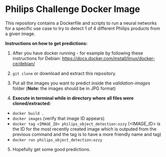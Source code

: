 # Philips Challenge Docker Image

This repository contains a Dockerfile and scripts to run a neural networks for a specific use case to try to detect 1 of 4 different Philips products from a given image.

**Instructions on how to get predictions:**

1. After you have docker running - for example by following these instructions for Debian: https://docs.docker.com/install/linux/docker-ce/debian/

2. `git clone` or download and extract this repository.

3. Put all the images you want to predict inside the *validation-images* folder (**Note:** the images should be in JPG format)

4. **Execute in terminal while in directory where all files were cloned/extracted:**
 *  `docker build .`
 *  `docker images` (verify that image ID appears)
 *  `docker tag <IMAGE_ID> philips_object_detection:ozzy` (<IMAGE_ID> is the ID for the most recently created image which is outputed from the previous command and the tag is to have a more friendly name and tag)
 *  `docker run philips_object_detection:ozzy`

5. Hopefully get some good predictions.
